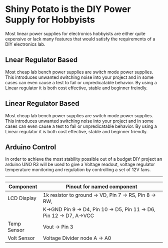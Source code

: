 # Shiny Potato is the DIY Power Supply for Hobbyists #

Most linear power supplies for electronics hobbyists are either quite expensive or lack many features that would satisfy the requirements of a DIY electronics lab.

## Lnear Regulator Based ##

Most cheap lab bench power supplies are switch mode power supplies. This introduces unwanted switching noise into your project and in some cases can even cause a test to fail or unpredicatable behavior. 
By using a Linear regulator it is both cost effective, stable and beginner freindly.

## Linear Regulator Based ##

Most cheap lab bench power supplies are switch mode power supplies. This introduces unwanted switching noise into your project and in some cases can even cause a test to fail or unpredicatable behavior. 
By using a Linear regulator it is both cost effective, stable and beginner friendly.

## Arduino Control ##

In order to achieve the most stability possible out of a budget DIY project an arduino UNO R3 will be used to give a Voltage readout, voltage regulator temperature monitoring and regulation by controlling a set of 12V fans.

_______________________________________________________________
| Component   | Pinout for named component			                           |
| ----------- | -------------------------------------------------------------- |
| LCD Display | 1k resistor to ground → VD, Pin 7 → RS, Pin 8 → RW,			   |
|             | K→GND Pin 9 → D4, Pin 10 → D5, Pin 11 → D6, Pin 12 → D7, A→VCC | 
| Temp Sensor | Vout → Pin 3                                                   | 
| Volt Sensor | Voltage Divider node A → A0                                    | 